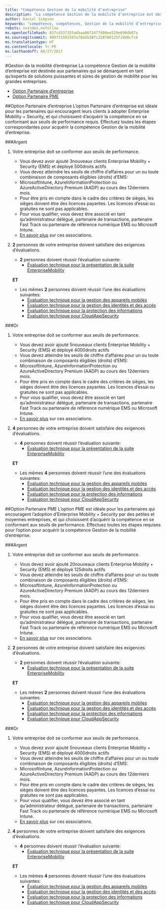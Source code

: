 ```yaml
---
title: "Compétence Gestion de la mobilité d’entreprise"
description: "La compétence Gestion de la mobilité d’entreprise est destinée aux partenaires qui se démarquent en tant qu’experts de solutions puissantes et sûres de gestion de mobilité pour les grandes entreprises."
author: Daniel Simpson
keywords: "compétence, compétences, Gestion de la mobilité d’entreprise"
robots: noindex,nofollow
ms.openlocfilehash: 837cd337355a6baa8672477d08ee529e690db87a
ms.sourcegitcommit: 400f31501507a78a5b38fc228780125f19d0cfc6
ms.translationtype: HT
ms.contentlocale: fr-FR
ms.lasthandoff: 06/27/2017
---
```

#<a name="enterprise-mobility-management"></a>Gestion de la mobilité d’entreprise
La compétence Gestion de la mobilité d’entreprise est destinée aux partenaires qui se démarquent en tant qu’experts de solutions puissantes et sûres de gestion de mobilité pour les grandes entreprises.

- [Option Partenaire d’entreprise](#enterprise-partner-option)
- [Option Partenaire PME](#smb-partner-option)


##<a name="enterprise-partner-option"></a>Option Partenaire d’entreprise
L’option Partenaire d’entreprise est idéale pour les partenaires qui encouragent leurs clients à adopter Enterprise Mobility + Security, et qui choisissent d’acquérir la compétence en se conformant aux seuils de performance requis. Effectuez toutes les étapes correspondantes pour acquérir la compétence Gestion de la mobilité d’entreprise.

###<a name="silver"></a>Argent

1. Votre entreprise doit se conformer aux seuils de performance.

    - Vous devez avoir ajouté 3nouveaux clients Enterprise Mobility + Security (EMS) et déployé 500droits actifs
    - Vous devez atteindre les seuils de chiffre d’affaires pour un ou toute combinaison de composants éligibles (droits) d’EMS:
    - MicrosoftIntune, AzureInformationProtection ou AzureActiveDirectory Premium (AADP) au cours des 12derniers mois.
    - Pour être pris en compte dans le cadre des critères de sièges, les sièges doivent être des licences payantes. Les licences d’essai ou gratuites ne sont pas applicables.
    - Pour vous qualifier, vous devez être associé en tant qu’administrateur délégué, partenaire de transactions, partenaire Fast Track ou partenaire de référence numérique EMS ou Microsoft Intune.
    - [En savoir plus](https://partner.microsoft.com/en-us/membership/digital-partner-of-record) sur ces associations.  
  
2. **2** personnes de votre entreprise doivent satisfaire des exigences d’évaluations.

    - **2** personnes doivent réussir l’évaluation suivante:
        - [Évaluation technique pour la présentation de la suite EnterpriseMobility](https://partneruniversity.microsoft.com/?whr=uri:MicrosoftAccount&courseId=13914&scoId=pUz3OLLaB_6104778676)

    **ET**

    - Les mêmes **2** personnes doivent réussir l’une des évaluations suivantes:
        - [Évaluation technique pour la gestion des appareils mobiles](https://partneruniversity.microsoft.com/?whr=uri:MicrosoftAccount&courseId=13916&scoId=QJDTvzLaB_2104778676)
        - [Évaluation technique pour la gestion des identités et des accès](https://partneruniversity.microsoft.com/?whr=uri:MicrosoftAccount&courseId=13915&scoId=bi3tqeLaB_3204778676)
        - [Évaluation technique pour la protection des informations](https://partneruniversity.microsoft.com/?whr=uri:MicrosoftAccount&courseId=13917&scoId=Em0uaWMaB_1004778676)
        - [Évaluation technique pour CloudAppSecurity](https://partneruniversity.microsoft.com/?whr=uri:MicrosoftAccount&courseId=13918&scoId=vGoZ9bNaB_8604778676)

###<a name="gold"></a>Or

1. Votre entreprise doit se conformer aux seuils de performance.

    - Vous devez avoir ajouté 5nouveaux clients Enterprise Mobility + Security (EMS) et déployé 4000droits actifs
    - Vous devez atteindre les seuils de chiffre d’affaires pour un ou toute combinaison de composants éligibles (droits) d’EMS:
    - MicrosoftIntune, AzureInformationProtection ou AzureActiveDirectory Premium (AADP) au cours des 12derniers mois.
    - Pour être pris en compte dans le cadre des critères de sièges, les sièges doivent être des licences payantes. Les licences d’essai ou gratuites ne sont pas applicables.
    - Pour vous qualifier, vous devez être associé en tant qu’administrateur délégué, partenaire de transactions, partenaire Fast Track ou partenaire de référence numérique EMS ou Microsoft Intune.
    - [En savoir plus](https://partner.microsoft.com/en-us/membership/digital-partner-of-record) sur ces associations.  
  
2. **4** personnes de votre entreprise doivent satisfaire des exigences d’évaluations.

    - **4** personnes doivent réussir l’évaluation suivante:
        - [Évaluation technique pour la présentation de la suite EnterpriseMobility](https://partneruniversity.microsoft.com/?whr=uri:MicrosoftAccount&courseId=13914&scoId=pUz3OLLaB_6104778676)

    **ET**

    - Les mêmes **4** personnes doivent réussir l’une des évaluations suivantes:
        - [Évaluation technique pour la gestion des appareils mobiles](https://partneruniversity.microsoft.com/?whr=uri:MicrosoftAccount&courseId=13916&scoId=QJDTvzLaB_2104778676)
        - [Évaluation technique pour la gestion des identités et des accès](https://partneruniversity.microsoft.com/?whr=uri:MicrosoftAccount&courseId=13915&scoId=bi3tqeLaB_3204778676)
        - [Évaluation technique pour la protection des informations](https://partneruniversity.microsoft.com/?whr=uri:MicrosoftAccount&courseId=13917&scoId=Em0uaWMaB_1004778676)
        - [Évaluation technique pour CloudAppSecurity](https://partneruniversity.microsoft.com/?whr=uri:MicrosoftAccount&courseId=13918&scoId=vGoZ9bNaB_8604778676)
    
##<a name="smb-partner-option"></a>Option Partenaire PME
L’option PME est idéale pour les partenaires qui encouragent l’adoption d’Enterprise Mobility + Security par des petites et moyennes entreprises, et qui choisissent d’acquérir la compétence en se conformant aux seuils de performance. Effectuez toutes les étapes requises pour l’option pour acquérir la compétence Gestion de la mobilité d’entreprise.

###<a name="silver"></a>Argent

1. Votre entreprise doit se conformer aux seuils de performance.

    - Vous devez avoir ajouté 20nouveaux clients Enterprise Mobility + Security (EMS) et déployé 125droits actifs
    - Vous devez atteindre les seuils de chiffre d’affaires pour un ou toute combinaison de composants éligibles (droits) d’EMS:
    - MicrosoftIntune, AzureInformationProtection ou AzureActiveDirectory Premium (AADP) au cours des 12derniers mois.
    - Pour être pris en compte dans le cadre des critères de sièges, les sièges doivent être des licences payantes. Les licences d’essai ou gratuites ne sont pas applicables.
    - Pour vous qualifier, vous devez être associé en tant qu’administrateur délégué, partenaire de transactions, partenaire Fast Track ou partenaire de référence numérique EMS ou Microsoft Intune.
    - [En savoir plus](https://partner.microsoft.com/en-us/membership/digital-partner-of-record) sur ces associations.  
  
2. **2** personnes de votre entreprise doivent satisfaire des exigences d’évaluations.

    - **2** personnes doivent réussir l’évaluation suivante:
        - [Évaluation technique pour la présentation de la suite EnterpriseMobility](https://partneruniversity.microsoft.com/?whr=uri:MicrosoftAccount&courseId=13914&scoId=pUz3OLLaB_6104778676)

    **ET**

    - Les mêmes **2** personnes doivent réussir l’une des évaluations suivantes:
        - [Évaluation technique pour la gestion des appareils mobiles](https://partneruniversity.microsoft.com/?whr=uri:MicrosoftAccount&courseId=13916&scoId=QJDTvzLaB_2104778676)
        - [Évaluation technique pour la gestion des identités et des accès](https://partneruniversity.microsoft.com/?whr=uri:MicrosoftAccount&courseId=13915&scoId=bi3tqeLaB_3204778676)
        - [Évaluation technique pour la protection des informations](https://partneruniversity.microsoft.com/?whr=uri:MicrosoftAccount&courseId=13917&scoId=Em0uaWMaB_1004778676)
        - [Évaluation technique pour CloudAppSecurity](https://partneruniversity.microsoft.com/?whr=uri:MicrosoftAccount&courseId=13918&scoId=vGoZ9bNaB_8604778676)

###<a name="gold"></a>Or

1. Votre entreprise doit se conformer aux seuils de performance.

    - Vous devez avoir ajouté 5nouveaux clients Enterprise Mobility + Security (EMS) et déployé 4000droits actifs
    - Vous devez atteindre les seuils de chiffre d’affaires pour un ou toute combinaison de composants éligibles (droits) d’EMS:
    - MicrosoftIntune, AzureInformationProtection ou AzureActiveDirectory Premium (AADP) au cours des 12derniers mois.
    - Pour être pris en compte dans le cadre des critères de sièges, les sièges doivent être des licences payantes. Les licences d’essai ou gratuites ne sont pas applicables.
    - Pour vous qualifier, vous devez être associé en tant qu’administrateur délégué, partenaire de transactions, partenaire Fast Track ou partenaire de référence numérique EMS ou Microsoft Intune.
    - [En savoir plus](https://partner.microsoft.com/en-us/membership/digital-partner-of-record) sur ces associations.  
  
2. **4** personnes de votre entreprise doivent satisfaire des exigences d’évaluations.
    
    - **4** personnes doivent réussir l’évaluation suivante:
        - [Évaluation technique pour la présentation de la suite EnterpriseMobility](https://partneruniversity.microsoft.com/?whr=uri:MicrosoftAccount&courseId=13914&scoId=pUz3OLLaB_6104778676)

    **ET**

    - Les mêmes **4** personnes doivent réussir l’une des évaluations suivantes:
        - [Évaluation technique pour la gestion des appareils mobiles](https://partneruniversity.microsoft.com/?whr=uri:MicrosoftAccount&courseId=13916&scoId=QJDTvzLaB_2104778676)
        - [Évaluation technique pour la gestion des identités et des accès](https://partneruniversity.microsoft.com/?whr=uri:MicrosoftAccount&courseId=13915&scoId=bi3tqeLaB_3204778676)
        - [Évaluation technique pour la protection des informations](https://partneruniversity.microsoft.com/?whr=uri:MicrosoftAccount&courseId=13917&scoId=Em0uaWMaB_1004778676)
        - [Évaluation technique pour CloudAppSecurity](https://partneruniversity.microsoft.com/?whr=uri:MicrosoftAccount&courseId=13918&scoId=vGoZ9bNaB_8604778676)



